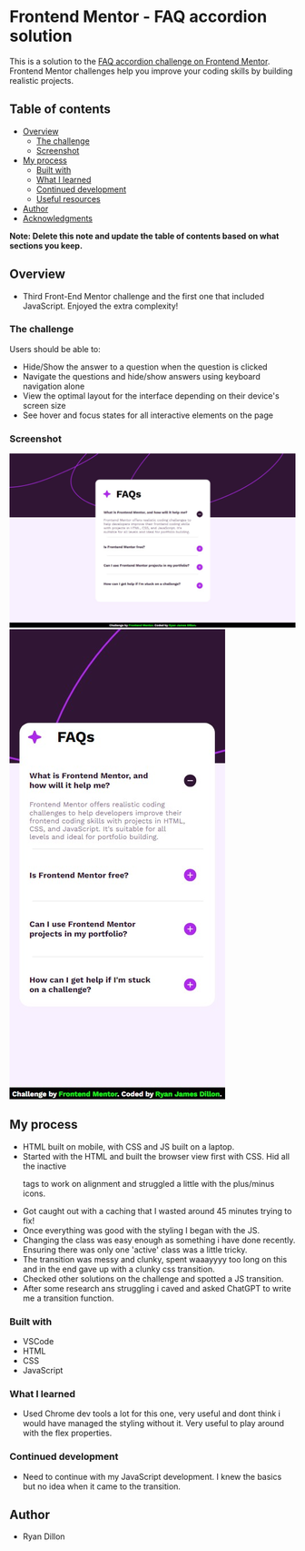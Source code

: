 # Frontend Mentor - FAQ accordion solution

This is a solution to the [FAQ accordion challenge on Frontend Mentor](https://www.frontendmentor.io/challenges/faq-accordion-wyfFdeBwBz). Frontend Mentor challenges help you improve your coding skills by building realistic projects.

## Table of contents

- [Overview](#overview)
  - [The challenge](#the-challenge)
  - [Screenshot](#screenshot)
- [My process](#my-process)
  - [Built with](#built-with)
  - [What I learned](#what-i-learned)
  - [Continued development](#continued-development)
  - [Useful resources](#useful-resources)
- [Author](#author)
- [Acknowledgments](#acknowledgments)

**Note: Delete this note and update the table of contents based on what sections you keep.**

## Overview

- Third Front-End Mentor challenge and the first one that included JavaScript. Enjoyed the extra complexity!

### The challenge

Users should be able to:

- Hide/Show the answer to a question when the question is clicked
- Navigate the questions and hide/show answers using keyboard navigation alone
- View the optimal layout for the interface depending on their device's screen size
- See hover and focus states for all interactive elements on the page

### Screenshot

![](./BrowserScreenshot.jpg)
![](./MobileScreenshot.jpg/)

## My process

- HTML built on mobile, with CSS and JS built on a laptop.
- Started with the HTML and built the browser view first with CSS. Hid all the inactive <p> tags to work on alignment and struggled a little with the plus/minus icons.
- Got caught out with a caching that I wasted around 45 minutes trying to fix!
- Once everything was good with the styling I began with the JS.
- Changing the class was easy enough as something i have done recently. Ensuring there was only one 'active' class was a little tricky.
- The transition was messy and clunky, spent waaayyyy too long on this and in the end gave up with a clunky css transition.
- Checked other solutions on the challenge and spotted a JS transition.
- After some research ans struggling i caved and asked ChatGPT to write me a transition function.

### Built with

- VSCode
- HTML
- CSS
- JavaScript

### What I learned

- Used Chrome dev tools a lot for this one, very useful and dont think i would have managed the styling without it. Very useful to play around with the flex properties.

### Continued development

- Need to continue with my JavaScript development. I knew the basics but no idea when it came to the transition.

## Author

- Ryan Dillon
